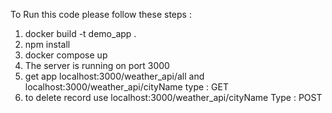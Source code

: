 To Run this code please follow these steps :
1. docker build -t demo_app .
2. npm install 
3. docker compose up
4. The server is running on port 3000
5. get app localhost:3000/weather_api/all and localhost:3000/weather_api/cityName type : GET
6. to delete record use localhost:3000/weather_api/cityName Type : POST
